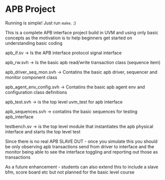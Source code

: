 APB Project
============

Running is simple! Just run `make`. :)

This is a complete APB interface project build in UVM and using only basic concepts as the motivation is to help beginners get started on understanding basic coding

apb_if.sv  ->  Is the APB interface protocol signal interface

apb_rw.svh ->  Is the basic apb read/write transaction class (sequence item)

apb_driver_seq_mon.svh -> Contatins the basic apb driver, sequencer and monitor component class

apb_agent_env_config.svh -> Contatins the basic  apb agent env and configuration class definitions

apb_test.svh ->  is the top level uvm_test for apb interface

apb_sequences.svh -> contatins the basic sequences for testing apb_interface

testbench.sv -> is the top level module that instantiates the apb physical interface and starts the top level test



Since there is no real APB SLAVE DUT - once you simulate this you should be only observing  apb transactions send from driver to interface and the monitor being able to see the interface toggling and reporting out those as transactions

As a future enhancement  - students can also extend this to include a slave bfm, score board etc  but not planned for the basic level course

